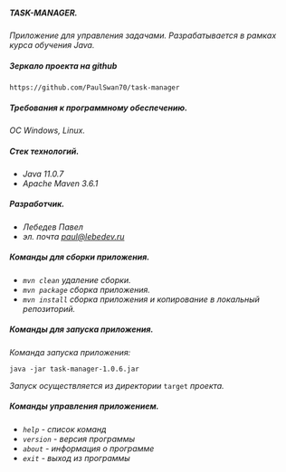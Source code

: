 ##### TASK-MANAGER.
*Приложение для управления задачами. Разрабатывается в рамках курса обучения Java.*
##### Зеркало проекта на github
```
https://github.com/PaulSwan70/task-manager
```
##### Требования к программному обеспечению.
*ОС Windows, Linux.*
##### Стек технологий.
- *Java 11.0.7*
- *Apache Maven 3.6.1*
##### Разработчик.
- *Лебедев Павел* 
- *эл. почта paul@lebedev.ru*
##### Команды для сборки приложения.
- *`mvn clean` удаление сборки.*
- *`mvn package` сборка приложения.*
- *`mvn install` сборка приложения и копирование в локальный репозиторий.*
##### Команды для запуска приложения.
*Команда запуска приложения:*
```
java -jar task-manager-1.0.6.jar
```

*Запуск осуществляется из директории* `target` *проекта.*
##### Команды управления приложением.
- *`help` - список команд*
- *`version` - версия программы*
- *`about` - информация о программе* 
- *`exit` - выход из программы*